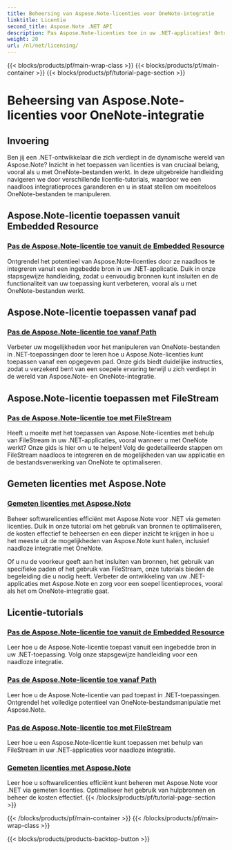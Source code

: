 ```yaml
---
title: Beheersing van Aspose.Note-licenties voor OneNote-integratie
linktitle: Licentie
second_title: Aspose.Note .NET API
description: Pas Aspose.Note-licenties toe in uw .NET-applicaties! Ontdek stapsgewijze handleidingen voor het insluiten van bronnen, met behulp van paden, FileStream en efficiënte licentieverlening.
weight: 20
url: /nl/net/licensing/
---
```


{{< blocks/products/pf/main-wrap-class >}}
{{< blocks/products/pf/main-container >}}
{{< blocks/products/pf/tutorial-page-section >}}

# Beheersing van Aspose.Note-licenties voor OneNote-integratie

## Invoering

Ben jij een .NET-ontwikkelaar die zich verdiept in de dynamische wereld van Aspose.Note? Inzicht in het toepassen van licenties is van cruciaal belang, vooral als u met OneNote-bestanden werkt. In deze uitgebreide handleiding navigeren we door verschillende licentie-tutorials, waardoor we een naadloos integratieproces garanderen en u in staat stellen om moeiteloos OneNote-bestanden te manipuleren.

## Aspose.Note-licentie toepassen vanuit Embedded Resource
### [Pas de Aspose.Note-licentie toe vanuit de Embedded Resource](./apply-license-embedded-resource/)

Ontgrendel het potentieel van Aspose.Note-licenties door ze naadloos te integreren vanuit een ingebedde bron in uw .NET-applicatie. Duik in onze stapsgewijze handleiding, zodat u eenvoudig bronnen kunt insluiten en de functionaliteit van uw toepassing kunt verbeteren, vooral als u met OneNote-bestanden werkt.

## Aspose.Note-licentie toepassen vanaf pad
### [Pas de Aspose.Note-licentie toe vanaf Path](./apply-license-from-path/)

Verbeter uw mogelijkheden voor het manipuleren van OneNote-bestanden in .NET-toepassingen door te leren hoe u Aspose.Note-licenties kunt toepassen vanaf een opgegeven pad. Onze gids biedt duidelijke instructies, zodat u verzekerd bent van een soepele ervaring terwijl u zich verdiept in de wereld van Aspose.Note- en OneNote-integratie.

## Aspose.Note-licentie toepassen met FileStream
### [Pas de Aspose.Note-licentie toe met FileStream](./apply-license-using-filestream/)

Heeft u moeite met het toepassen van Aspose.Note-licenties met behulp van FileStream in uw .NET-applicaties, vooral wanneer u met OneNote werkt? Onze gids is hier om u te helpen! Volg de gedetailleerde stappen om FileStream naadloos te integreren en de mogelijkheden van uw applicatie en de bestandsverwerking van OneNote te optimaliseren.

## Gemeten licenties met Aspose.Note
### [Gemeten licenties met Aspose.Note](./metered-licensing/)

Beheer softwarelicenties efficiënt met Aspose.Note voor .NET via gemeten licenties. Duik in onze tutorial om het gebruik van bronnen te optimaliseren, de kosten effectief te beheersen en een dieper inzicht te krijgen in hoe u het meeste uit de mogelijkheden van Aspose.Note kunt halen, inclusief naadloze integratie met OneNote.

Of u nu de voorkeur geeft aan het insluiten van bronnen, het gebruik van specifieke paden of het gebruik van FileStream, onze tutorials bieden de begeleiding die u nodig heeft. Verbeter de ontwikkeling van uw .NET-applicaties met Aspose.Note en zorg voor een soepel licentieproces, vooral als het om OneNote-integratie gaat.
## Licentie-tutorials
### [Pas de Aspose.Note-licentie toe vanuit de Embedded Resource](./apply-license-embedded-resource/)
Leer hoe u de Aspose.Note-licentie toepast vanuit een ingebedde bron in uw .NET-toepassing. Volg onze stapsgewijze handleiding voor een naadloze integratie.
### [Pas de Aspose.Note-licentie toe vanaf Path](./apply-license-from-path/)
Leer hoe u de Aspose.Note-licentie van pad toepast in .NET-toepassingen. Ontgrendel het volledige potentieel van OneNote-bestandsmanipulatie met Aspose.Note.
### [Pas de Aspose.Note-licentie toe met FileStream](./apply-license-using-filestream/)
Leer hoe u een Aspose.Note-licentie kunt toepassen met behulp van FileStream in uw .NET-applicaties voor naadloze integratie.
### [Gemeten licenties met Aspose.Note](./metered-licensing/)
Leer hoe u softwarelicenties efficiënt kunt beheren met Aspose.Note voor .NET via gemeten licenties. Optimaliseer het gebruik van hulpbronnen en beheer de kosten effectief.
{{< /blocks/products/pf/tutorial-page-section >}}

{{< /blocks/products/pf/main-container >}}
{{< /blocks/products/pf/main-wrap-class >}}

{{< blocks/products/products-backtop-button >}}
